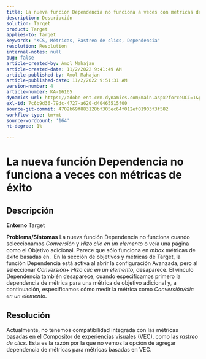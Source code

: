 ```yaml
---
title: La nueva función Dependencia no funciona a veces con métricas de éxito
description: Descripción
solution: Target
product: Target
applies-to: Target
keywords: "KCS, Métricas, Rastreo de clics, Dependencia"
resolution: Resolution
internal-notes: null
bug: false
article-created-by: Amol Mahajan
article-created-date: 11/2/2022 9:41:49 AM
article-published-by: Amol Mahajan
article-published-date: 11/2/2022 9:51:31 AM
version-number: 4
article-number: KA-16165
dynamics-url: https://adobe-ent.crm.dynamics.com/main.aspx?forceUCI=1&pagetype=entityrecord&etn=knowledgearticle&id=cc51a58e-925a-ed11-9561-6045bd006a22
exl-id: 7c6b9d36-79dc-4727-a620-d40465515f00
source-git-commit: 4702b69f883128bf305ec64f012ef01903f3f582
workflow-type: tm+mt
source-wordcount: '164'
ht-degree: 1%

---
```


# La nueva función Dependencia no funciona a veces con métricas de éxito

## Descripción

<b>Entorno</b>
Target


<b>Problema/Síntomas</b>
La nueva función Dependencia no funciona cuando seleccionamos *Conversión* y *Hizo clic en un elemento* o veía una página como el Objetivo adicional. Parece que sólo funciona en *mbox* métricas de éxito basadas en. 
En la sección de objetivos y métricas de Target, la función Dependencia está activa al abrir la configuración Avanzada, pero al seleccionar *Conversión*+ *Hizo clic en un elemento,* desaparece. El vínculo Dependencia también desaparece, cuando especificamos primero la dependencia de métrica para una métrica de objetivo adicional y, a continuación, especificamos cómo medir la métrica como *Conversión/clic en un elemento.*


## Resolución


Actualmente, no tenemos compatibilidad integrada con las métricas basadas en el Compositor de experiencias visuales (VEC), como las *rastreo de clics*. Esta es la razón por la que no vemos la opción de agregar dependencia de métricas para métricas basadas en VEC.
